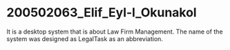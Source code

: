 # 200502063_Elif_Eyl-l_Okunakol
It is a desktop system that is about Law Firm Management. The name of the system was designed as LegalTask as an abbreviation.
